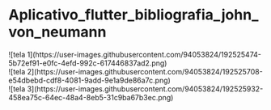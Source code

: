 # Aplicativo_flutter_bibliografia_john_von_neumann
 
<div>
![tela 1](https://user-images.githubusercontent.com/94053824/192525474-5b72ef91-e0fc-4efd-992c-617446837ad2.png)
</div>
<div>
![tela 2](https://user-images.githubusercontent.com/94053824/192525708-e54dbebd-cdf8-4081-9add-9e1a9de86a7c.png)
</div>
<div>
![tela 3](https://user-images.githubusercontent.com/94053824/192525932-458ea75c-64ec-48a4-8eb5-31c9ba67b3ec.png)
</div>